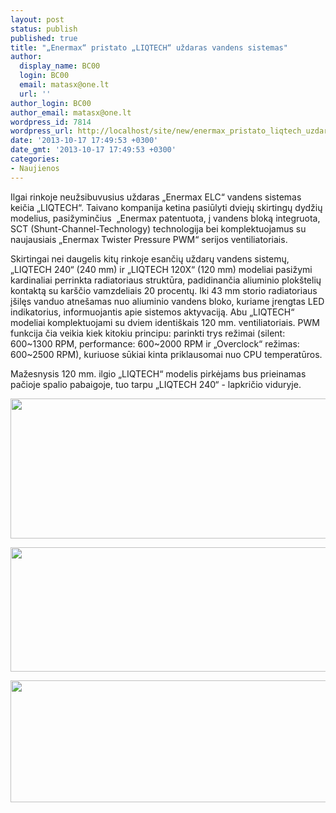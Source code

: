 ```yaml
---
layout: post
status: publish
published: true
title: "„Enermax“ pristato „LIQTECH“ uždaras vandens sistemas"
author:
  display_name: BC00
  login: BC00
  email: matasx@one.lt
  url: ''
author_login: BC00
author_email: matasx@one.lt
wordpress_id: 7814
wordpress_url: http://localhost/site/new/enermax_pristato_liqtech_uzdaras_vandens_sistemas/
date: '2013-10-17 17:49:53 +0300'
date_gmt: '2013-10-17 17:49:53 +0300'
categories:
- Naujienos
---
```

<p>
	Ilgai rinkoje neužsibuvusius uždaras &bdquo;Enermax ELC&ldquo; vandens sistemas keičia &bdquo;LIQTECH&ldquo;. Taivano kompanija ketina pasiūlyti dviejų skirtingų dydžių modelius, pasižyminčius&nbsp; &bdquo;Enermax patentuota, į vandens bloką integruota, SCT (Shunt-Channel-Technology) technologija bei komplektuojamus su naujausiais &bdquo;Enermax Twister Pressure PWM&ldquo; serijos ventiliatoriais.</p>
<p>
	Skirtingai nei daugelis kitų rinkoje esančių uždarų vandens sistemų, &bdquo;LIQTECH 240&ldquo; (240 mm) ir &bdquo;LIQTECH 120X&ldquo; (120 mm) modeliai pasižymi kardinaliai perrinkta radiatoriaus struktūra, padidinančia aliuminio plok&scaron;telių kontaktą su kar&scaron;čio vamzdeliais 20 procentų. Iki 43 mm storio radiatoriaus į&scaron;ilęs vanduo atne&scaron;amas nuo aliuminio vandens bloko, kuriame įrengtas LED indikatorius, informuojantis apie sistemos aktyvaciją. Abu &bdquo;LIQTECH&ldquo; modeliai komplektuojami su dviem identi&scaron;kais 120 mm. ventiliatoriais. PWM funkcija čia veikia kiek kitokiu principu: parinkti trys režimai (silent: 600~1300 RPM, performance: 600~2000 RPM ir &bdquo;Overclock&ldquo; režimas: 600~2500 RPM), kuriuose sūkiai kinta priklausomai nuo CPU temperatūros.&nbsp;</p>
<p>
	Mažesnysis 120 mm. ilgio &bdquo;LIQTECH&ldquo; modelis pirkėjams bus prieinamas pačioje spalio pabaigoje, tuo tarpu &bdquo;LIQTECH 240&ldquo; - lapkričio viduryje.</p>
<p>
	<a href="http://technews.lt/userfiles/Enermax_LIQTECH_01.jpg"><img alt="" src="http://technews.lt/userfiles/Enermax_LIQTECH_01.jpg" style="width: 520px; height: 224px;" /></a></p>
<p>
	<a href="http://technews.lt/userfiles/Enermax_LIQTECH_pr1.jpg"><img alt="" src="http://technews.lt/userfiles/Enermax_LIQTECH_pr1.jpg" style="width: 520px; height: 199px;" /></a></p>
<p>
	<a href="http://technews.lt/userfiles/Enermax_LIQTECH_pr2.jpg"><img alt="" src="http://technews.lt/userfiles/Enermax_LIQTECH_pr2.jpg" style="width: 520px; height: 195px;" /></a></p>
